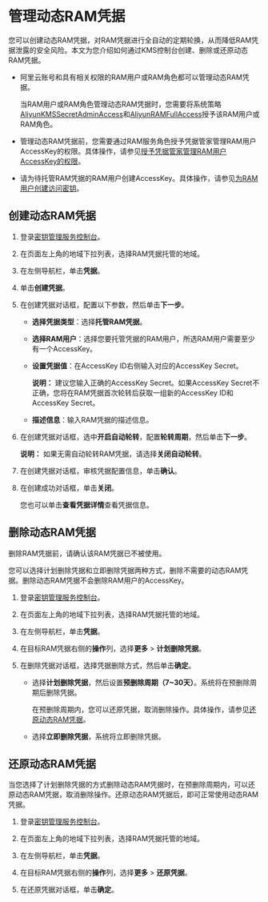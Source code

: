 # 管理动态RAM凭据

您可以创建动态RAM凭据，对RAM凭据进行全自动的定期轮换，从而降低RAM凭据泄露的安全风险。本文为您介绍如何通过KMS控制台创建、删除或还原动态RAM凭据。

-   阿里云账号和具有相关权限的RAM用户或RAM角色都可以管理动态RAM凭据。

    当RAM用户或RAM角色管理动态RAM凭据时，您需要将系统策略[AliyunKMSSecretAdminAccess](https://ram.console.aliyun.com/policies/AliyunKMSSecretAdminAccess/System/content)和[AliyunRAMFullAccess](https://ram.console.aliyun.com/policies/AliyunRAMFullAccess/System/content)授予该RAM用户或RAM角色。

-   管理动态RAM凭据前，您需要通过RAM服务角色授予凭据管家管理RAM用户AccessKey的权限。具体操作，请参见[授予凭据管家管理RAM用户AccessKey的权限](/intl.zh-CN/凭据管家/动态RAM凭据/授予凭据管家管理RAM用户AccessKey的权限.md)。
-   请为待托管RAM凭据的RAM用户创建AccessKey。具体操作，请参见[为RAM用户创建访问密钥](/intl.zh-CN/安全设置/访问密钥/为RAM用户创建访问密钥.md)。

## 创建动态RAM凭据

1.  登录[密钥管理服务控制台](https://kms.console.aliyun.com)。

2.  在页面左上角的地域下拉列表，选择RAM凭据托管的地域。

3.  在左侧导航栏，单击**凭据**。

4.  单击**创建凭据**。

5.  在创建凭据对话框，配置以下参数，然后单击**下一步**。

    -   **选择凭据类型**：选择**托管RAM凭据**。
    -   **选择RAM用户**：选择您要托管凭据的RAM用户，所选RAM用户需要至少有一个AccessKey。
    -   **设置凭据值**：在AccessKey ID右侧输入对应的AccessKey Secret。

        **说明：** 建议您输入正确的AccessKey Secret。如果AccessKey Secret不正确，您将在RAM凭据首次轮转后获取一组新的AccessKey ID和AccessKey Secret。

    -   **描述信息**：输入RAM凭据的描述信息。
6.  在创建凭据对话框，选中**开启自动轮转**，配置**轮转周期**，然后单击**下一步**。

    **说明：** 如果无需自动轮转RAM凭据，请选择**关闭自动轮转**。

7.  在创建凭据对话框，审核凭据配置信息，单击**确认**。

8.  在创建成功对话框，单击**关闭**。

    您也可以单击**查看凭据详情**查看凭据信息。


## 删除动态RAM凭据

删除RAM凭据前，请确认该RAM凭据已不被使用。

您可以选择计划删除凭据和立即删除凭据两种方式，删除不需要的动态RAM凭据。删除动态RAM凭据不会删除RAM用户的AccessKey。

1.  登录[密钥管理服务控制台](https://kms.console.aliyun.com)。

2.  在页面左上角的地域下拉列表，选择RAM凭据托管的地域。

3.  在左侧导航栏，单击**凭据**。

4.  在目标RAM凭据右侧的**操作**列，选择**更多** \> **计划删除凭据**。

5.  在删除凭据对话框，选择凭据删除方式，然后单击**确定**。

    -   选择**计划删除凭据**，然后设置**预删除周期（7~30天）**。系统将在预删除周期后删除凭据。

        在预删除周期内，您可以还原凭据，取消删除操作。具体操作，请参见[还原动态RAM凭据](#section_orf_p66_q3p)。

    -   选择**立即删除凭据**，系统将立即删除凭据。

## 还原动态RAM凭据

当您选择了计划删除凭据的方式删除动态RAM凭据时，在预删除周期内，可以还原动态RAM凭据，取消删除操作。还原动态RAM凭据后，即可正常使用动态RAM凭据。

1.  登录[密钥管理服务控制台](https://kms.console.aliyun.com)。

2.  在页面左上角的地域下拉列表，选择RAM凭据托管的地域。

3.  在左侧导航栏，单击**凭据**。

4.  在目标RAM凭据右侧的**操作**列，选择**更多** \> **还原凭据**。

5.  在还原凭据对话框，单击**确定**。


